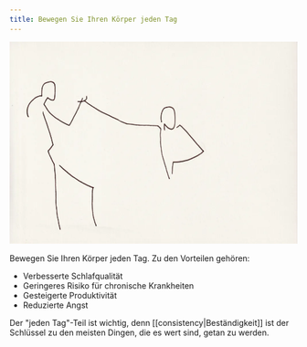 ```yaml
---
title: Bewegen Sie Ihren Körper jeden Tag
---
```


![Bewegung](assets/bewegung1.webp)

Bewegen Sie Ihren Körper jeden Tag. Zu den Vorteilen gehören:

- Verbesserte Schlafqualität
- Geringeres Risiko für chronische Krankheiten
- Gesteigerte Produktivität
- Reduzierte Angst

Der "jeden Tag"-Teil ist wichtig, denn [[consistency|Beständigkeit]] ist der Schlüssel zu den meisten Dingen, die es wert sind, getan zu werden.
